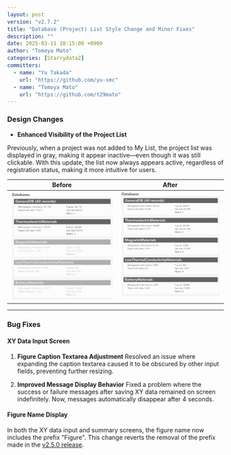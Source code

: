 ```yaml
---
layout: post
version: "v2.7.2"
title: "Database (Project) List Style Change and Minor Fixes"
description: ""
date: 2025-03-11 10:15:00 +0900
author: "Tomoya Mato"
categories: [Starrydata2]
committers:
  - name: "Yu Takada"
    url: "https://github.com/yu-smc"
  - name: "Tomoya Mato"
    url: "https://github.com/t29mato"
---
```


### Design Changes

- **Enhanced Visibility of the Project List**

Previously, when a project was not added to My List, the project list was displayed in gray, making it appear inactive—even though it was still clickable. With this update, the list now always appears active, regardless of registration status, making it more intuitive for users.

<table style="border-collapse: collapse;">
  <thead>
    <tr>
      <th style="vertical-align: top;">Before</th>
      <th style="vertical-align: top;">After</th>
    </tr>
  </thead>
  <tbody>
    <tr>
      <td style="vertical-align: top;">
        <img src="/assets/changelog/starrydata2/v2.7.2/project-list-before.png" width="400">
      </td>
      <td style="vertical-align: top;">
        <img src="/assets/changelog/starrydata2/v2.7.2/project-list-after.png" width="400">
      </td>
    </tr>
  </tbody>
</table>

---

### Bug Fixes

#### XY Data Input Screen

1. **Figure Caption Textarea Adjustment**
   Resolved an issue where expanding the caption textarea caused it to be obscured by other input fields, preventing further resizing.

2. **Improved Message Display Behavior**
   Fixed a problem where the success or failure messages after saving XY data remained on screen indefinitely. Now, messages automatically disappear after 4 seconds.

#### Figure Name Display

In both the XY data input and summary screens, the figure name now includes the prefix "Figure". This change reverts the removal of the prefix made in the [v2.5.0 release](/changelog/starrydata2/v2.5.0/).

